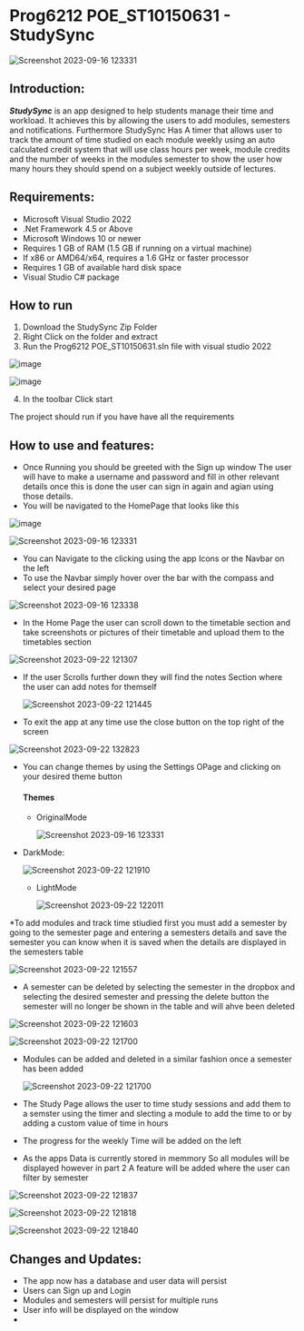 # Prog6212 POE_ST10150631 - StudySync
![Screenshot 2023-09-16 123331](https://github.com/ST10150631/Study-Sync-App/assets/101188233/845fd820-58cc-4f6e-b7ff-7f64674a08cb)

## Introduction:
***StudySync*** is an app designed to help students manage their time and workload. It achieves this by allowing the users to add modules, semesters and notifications. Furthermore StudySync Has A timer that allows user to track the amount of time studied on each module weekly using an auto calculated credit system that will use class hours per week, module credits and the number of weeks in the modules semester to show the user how many hours they should spend on a subject weekly outside of lectures.

## Requirements:
* Microsoft Visual Studio 2022
* .Net Framework 4.5 or Above
* Microsoft Windows 10 or newer
* Requires 1 GB of RAM (1.5 GB if running on a virtual machine)
* If x86 or AMD64/x64, requires a 1.6 GHz or faster processor
* Requires 1 GB of available hard disk space
* Visual Studio C# package

## How to run
1. Download the StudySync Zip Folder
2. Right Click on the folder and extract
3. Run the Prog6212 POE_ST10150631.sIn file with visual studio 2022



![image](https://github.com/ST10150631/Study-Sync-App/assets/101188233/68c7275c-c8f6-4e0f-acc0-9c2cfd0a080e)


![image](https://github.com/ST10150631/Study-Sync-App/assets/101188233/c2c21406-0c1b-4dd4-987d-ad3b514ab483)







4. In the toolbar Click start

The project should run if you have have all the requirements

## How to use and features:
* Once Running you should be greeted with the Sign up window The user will have to make a username and password and fill in other relevant details once this is done the user can sign in again and agian using those details.
* You will be navigated to the HomePage that looks like this



![image](https://github.com/ST10150631/Study-Sync-App/assets/101188233/718308af-044c-408c-abbe-60bf5ff98e5c)


![Screenshot 2023-09-16 123331](https://github.com/ST10150631/Study-Sync-App/assets/101188233/a8bb9173-4613-4f57-81c9-f93baf99b83d)






* You can Navigate to the clicking using the app Icons or the Navbar on the left
* To use the Navbar simply hover over the bar with the compass and select your desired page




  
![Screenshot 2023-09-16 123338](https://github.com/ST10150631/Study-Sync-App/assets/101188233/dc7c8a22-a755-493d-9235-2bb1f336d531)







* In the Home Page the user can scroll down to the timetable section and take screenshots or pictures of their timetable and upload them to the timetables section




![Screenshot 2023-09-22 121307](https://github.com/ST10150631/Study-Sync-App/assets/101188233/49e2bf76-12f9-477f-aee8-108160ba2dd5)






* If the user Scrolls further down they will find the notes Section where the user can add notes for themself




  ![Screenshot 2023-09-22 121445](https://github.com/ST10150631/Study-Sync-App/assets/101188233/a85894f2-ea02-48ae-b0d6-43632ccb5485)



  


* To exit the app at any time use the close button on the top right of the screen





![Screenshot 2023-09-22 132823](https://github.com/ST10150631/Study-Sync-App/assets/101188233/18654da6-7c59-4f32-bf6f-55848ea70a3a)







* You can change themes by using the Settings OPage and clicking on  your desired theme button


  #### Themes



  * OriginalMode
 


    ![Screenshot 2023-09-16 123331](https://github.com/ST10150631/Study-Sync-App/assets/101188233/f5488bca-df20-48a0-ab6e-5823421b0c8a)



    

* DarkMode:




  ![Screenshot 2023-09-22 121910](https://github.com/ST10150631/Study-Sync-App/assets/101188233/bc19af5f-4a88-423c-b6e0-a2c46b01776a)




  * LightMode
 


    ![Screenshot 2023-09-22 122011](https://github.com/ST10150631/Study-Sync-App/assets/101188233/a3338c15-dae3-4bf0-b069-acc81aaa8d2b)




    

*To add modules and track time stiudied first you must add a semester by going to the semester page and entering a semesters details and save the semester you can know when it is saved when the details are displayed in the semesters table






![Screenshot 2023-09-22 121557](https://github.com/ST10150631/Study-Sync-App/assets/101188233/49b7617e-0f85-4b0b-a1fa-916c09a6a61e)






* A semester can be deleted by selecting the semester in the dropbox and selecting the desired semester and pressing the  delete button  the semester will no longer be shown in the table and will ahve been deleted



   
![Screenshot 2023-09-22 121603](https://github.com/ST10150631/Study-Sync-App/assets/101188233/91a0f6f1-dbb3-4e81-b65e-40e954d3b43a)




![Screenshot 2023-09-22 121700](https://github.com/ST10150631/Study-Sync-App/assets/101188233/4e0c392c-85bc-490d-8c16-375baa998022)






* Modules can be added and deleted in a similar fashion once a semester has been added




  ![Screenshot 2023-09-22 121700](https://github.com/ST10150631/Study-Sync-App/assets/101188233/811c1df2-7ad4-4b04-aa84-fe06380d18cf)



  

* The Study Page allows the user to time study sessions and add them to a semster using the timer and slecting a module to add the time to or by adding a custom value of time in hours
* The progress for the weekly Time will be added on the left
* As the apps Data is currently stored in memmory So all modules will be displayed however in part 2 A feature will be added where the user can filter by semester



  
![Screenshot 2023-09-22 121837](https://github.com/ST10150631/Study-Sync-App/assets/101188233/de9bed6c-d1dd-40f9-a374-de205f76f13b)



![Screenshot 2023-09-22 121818](https://github.com/ST10150631/Study-Sync-App/assets/101188233/0e8b57fd-5ef7-45a9-a242-b624d86cc5b7)



![Screenshot 2023-09-22 121840](https://github.com/ST10150631/Study-Sync-App/assets/101188233/9322622d-5338-4786-b615-167378a7ae61)

## Changes and Updates:
* The app now has a database and user data will persist
* Users can Sign up and Login
* Modules and semesters will persist for multiple runs
* User info will be displayed on the window
* 







